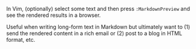 
In Vim, (optionally) select some text and then press `:MarkdownPreview` and see the rendered results in a browser.

Useful when writing long-form text in Markdown but ultimately want to (1) send the rendered content in a rich email or (2) post to a blog in HTML format, etc.
